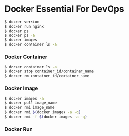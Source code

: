 # Docker Essential For DevOps

```bash
$ docker version
$ docker run nginx
$ docker ps
$ docker ps -a
$ docker images
$ docker container ls -a
```

### Docker Container
```bash
$ docker container ls -a
$ docker stop container_id/container_name
$ docker rm container_id/container_name
```

### Docker Image
```bash
$ docker images -a
$ docker pull image_name
$ docker rmi image_name
$ docker rmi $(docker images -a -q)
$ docker rmi -f $(docker images -a -q)
```

### Docker Run
```bash

```